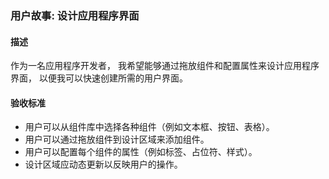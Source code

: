 ### 用户故事: 设计应用程序界面

#### 描述

作为一名应用程序开发者，
我希望能够通过拖放组件和配置属性来设计应用程序界面，
以便我可以快速创建所需的用户界面。

#### 验收标准

- 用户可以从组件库中选择各种组件（例如文本框、按钮、表格）。
- 用户可以通过拖放组件到设计区域来添加组件。
- 用户可以配置每个组件的属性（例如标签、占位符、样式）。
- 设计区域应动态更新以反映用户的操作。

